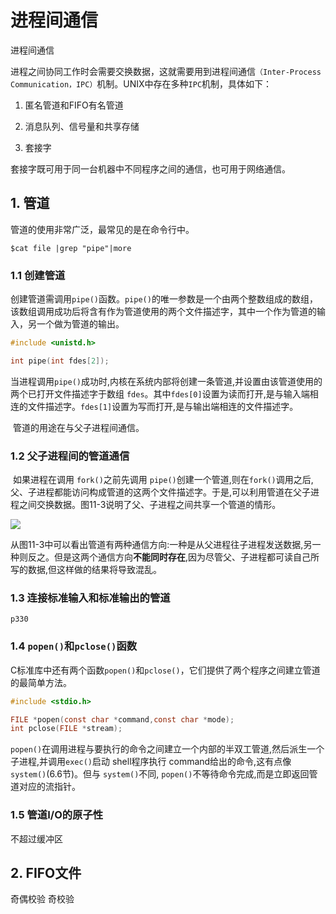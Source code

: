 # 进程间通信

进程间通信

进程之间协同工作时会需要交换数据，这就需要用到进程间通信`（Inter-Process Communication，IPC）`机制。UNIX中存在多种`IPC`机制，具体如下：

1. 匿名管道和FIFO有名管道

2. 消息队列、信号量和共享存储

3. 套接字

套接字既可用于同一台机器中不同程序之间的通信，也可用于网络通信。

## 1. 管道

管道的使用非常广泛，最常见的是在命令行中。

`$cat file |grep "pipe"|more`

### 1.1 创建管道

​	创建管道需调用`pipe()`函数。`pipe()`的唯一参数是一个由两个整数组成的数组，该数组调用成功后将含有作为管道使用的两个文件描述字，其中一个作为管道的输入，另一个做为管道的输出。

```c
#include <unistd.h>

int pipe(int fdes[2]);
```

​	当进程调用`pipe()`成功时,内核在系统内部将创建一条管道,并设置由该管道使用的两个已打开文件描述字于数组 `fdes`。其中`fdes[0]`设置为读而打开,是与输入端相连的文件描述字。`fdes[1]`设置为写而打开,是与输出端相连的文件描述字。

​	管道的用途在与父子进程间通信。

### 1.2 父子进程间的管道通信

​	如果进程在调用 `fork()`之前先调用 `pipe()`创建一个管道,则在`fork()`调用之后,父、子进程都能访问构成管道的这两个文件描述字。于是,可以利用管道在父子进程之间交换数据。图11-3说明了父、子进程之间共享一个管道的情形。

![](http://121.36.193.184:6789/imgs/2020/12/c4f3a0c9fab98a85.png)



​	从图11-3中可以看出管道有两种通信方向:一种是从父进程往子进程发送数据,另一种则反之。但是这两个通信方向**不能同时存在**,因为尽管父、子进程都可读自己所写的数据,但这样做的结果将导致混乱。

### 1.3 连接标准输入和标准输出的管道

`p330`

### 1.4 `popen()`和`pclose()`函数

C标准库中还有两个函数`popen()`和`pclose()`，它们提供了两个程序之间建立管道的最简单方法。

```c
#include <stdio.h>

FILE *popen(const char *command,const char *mode);
int pclose(FILE *stream);
```

​	`popen()`在调用进程与要执行的命令之间建立一个内部的半双工管道,然后派生一个子进程,并调用`exec()`启动 shell程序执行 command给出的命令,这有点像`system()`(6.6节)。但与 `system()`不同, `popen()`不等待命令完成,而是立即返回管道对应的流指针。

### 1.5 管道I/O的原子性

不超过缓冲区

## 2. FIFO文件

奇偶校验 奇校验



